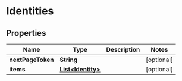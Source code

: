 

# Identities

## Properties

Name | Type | Description | Notes
------------ | ------------- | ------------- | -------------
**nextPageToken** | **String** |  |  [optional]
**items** | [**List&lt;Identity&gt;**](Identity.md) |  |  [optional]



